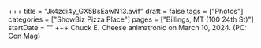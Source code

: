 +++
title = "Jk4zdi4y_GX5BsEawN13.avif"
draft = false
tags = ["Photos"]
categories = ["ShowBiz Pizza Place"]
pages = ["Billings, MT (100 24th St)"]
startDate = ""
+++
Chuck E. Cheese animatronic on March 10, 2024. (PC: Con Mag)
